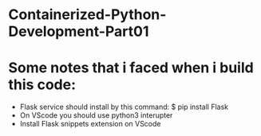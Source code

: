 # Containerized-Python-Development-Part01

# Some notes that i faced when i build this code:
  - Flask service should install by this command: $ pip install Flask
  - On VScode you should use python3 interupter
  - Install Flask snippets extension on VScode
